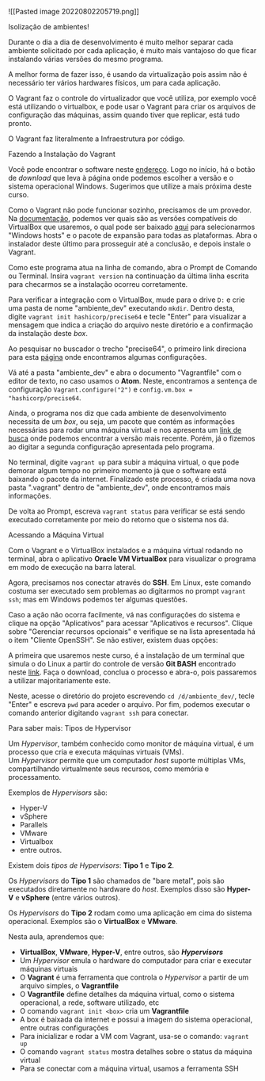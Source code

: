 ![[Pasted image 20220802205719.png]]

Isolização de ambientes!

Durante o dia a dia de desenvolvimento é muito melhor separar cada ambiente solicitado por cada aplicação, é muito mais vantajoso do que ficar instalando várias versões do mesmo programa.

A melhor forma de fazer isso, é usando da virtualização pois assim não é necessário ter vários hardwares físicos, um para cada aplicação.

O Vagrant faz o controle do virtualizador que você utiliza, por exemplo você está utilizando o virtualbox, e pode usar o Vagrant para criar os arquivos de configuração das máquinas, assim quando tiver que replicar, está tudo pronto.

O Vagrant faz literalmente a Infraestrutura por código.



Fazendo a Instalação do Vagrant

Você pode encontrar o software neste [endereço](http://www.vagrantup.com/). Logo no início, há o botão de _download_ que leva à página onde podemos escolher a versão e o sistema operacional Windows. Sugerimos que utilize a mais próxima deste curso.

Como o Vagrant não pode funcionar sozinho, precisamos de um provedor. Na [documentação](http://www.vagrantup.com/docs/providers), podemos ver quais são as versões compatíveis do VirtualBox que usaremos, o qual pode ser baixado [aqui](http://www.virtualbox.org/) para selecionarmos "Windows hosts" e o pacote de expansão para todas as plataformas. Abra o instalador deste último para prosseguir até a conclusão, e depois instale o Vagrant.

Como este programa atua na linha de comando, abra o Prompt de Comando ou Terminal. Insira `vagrant version` na continuação da última linha escrita para checarmos se a instalação ocorreu corretamente.

Para verificar a integração com o VirtualBox, mude para o drive `D:` e crie uma pasta de nome "ambiente_dev" executando `mkdir`. Dentro desta, digite `vagrant init hashicorp/precise64` e tecle "Enter" para visualizar a mensagem que indica a criação do arquivo neste diretório e a confirmação da instalação deste _box_.

Ao pesquisar no buscador o trecho "precise64", o primeiro link direciona para esta [página](https://app.vagrantup.com/hashicorp/boxes/precise64) onde encontramos algumas configurações.

Vá até a pasta "ambiente_dev" e abra o documento "Vagrantfile" com o editor de texto, no caso usamos o **Atom**. Neste, encontramos a sentença de configuração `Vagrant.configure("2")` e `config.vm.box = "hashicorp/precise64`.

Ainda, o programa nos diz que cada ambiente de desenvolvimento necessita de um _box_, ou seja, um pacote que contém as informações necessárias para rodar uma máquina virtual e nos apresenta um [link de busca](http://vagrantcloud.com/search) onde podemos encontrar a versão mais recente. Porém, já o fizemos ao digitar a segunda configuração apresentada pelo programa.

No terminal, digite `vagrant up` para subir a máquina virtual, o que pode demorar algum tempo no primeiro momento já que o software está baixando o pacote da internet. Finalizado este processo, é criada uma nova pasta ".vagrant" dentro de "ambiente_dev", onde encontramos mais informações.

De volta ao Prompt, escreva `vagrant status` para verificar se está sendo executado corretamente por meio do retorno que o sistema nos dá.



Acessando a Máquina Virtual

Com o Vagrant e o VirtualBox instalados e a máquina virtual rodando no terminal, abra o aplicativo **Oracle VM VirtualBox** para visualizar o programa em modo de execução na barra lateral.

Agora, precisamos nos conectar através do **SSH**. Em Linux, este comando costuma ser executado sem problemas ao digitarmos no prompt `vagrant ssh`; mas em Windows podemos ter algumas questões.

Caso a ação não ocorra facilmente, vá nas configurações do sistema e clique na opção "Aplicativos" para acessar "Aplicativos e recursos". Clique sobre "Gerenciar recursos opcionais" e verifique se na lista apresentada há o item "Cliente OpenSSH". Se não estiver, existem duas opções:

A primeira que usaremos neste curso, é a instalação de um terminal que simula o do Linux a partir do controle de versão **Git BASH** encontrado neste [link](http://gitforwindows.org/). Faça o download, conclua o processo e abra-o, pois passaremos a utilizar majoritariamente este.

Neste, acesse o diretório do projeto escrevendo `cd /d/ambiente_dev/`, tecle "Enter" e escreva `pwd` para aceder o arquivo. Por fim, podemos executar o comando anterior digitando `vagrant ssh` para conectar.


Para saber mais: Tipos de Hypervisor

Um _Hypervisor_, também conhecido como monitor de máquina virtual, é um processo que cria e executa máquinas virtuais (VMs). Um _Hypervisor_ permite que um computador _host_ suporte múltiplas VMs, compartilhando virtualmente seus recursos, como memória e processamento.

Exemplos de _Hypervisors_ são:

-   Hyper-V
-   vSphere
-   Parallels
-   VMware
-   Virtualbox
-   entre outros.

Existem dois _tipos de Hypervisors_: **Tipo 1** e **Tipo 2**.

Os _Hypervisors_ do **Tipo 1** são chamados de "bare metal", pois são executados diretamente no hardware do _host_. Exemplos disso são **Hyper-V** e **vSphere** (entre vários outros).

Os _Hypervisors_ do **Tipo 2** rodam como uma aplicação em cima do sistema operacional. Exemplos são o **VirtualBox** e **VMware**.

Nesta aula, aprendemos que:

-   **VirtualBox**, **VMware**, **Hyper-V**, entre outros, são **_Hypervisors_**
-   Um _Hypervisor_ emula o hardware do computador para criar e executar máquinas virtuais
-   O **Vagrant** é uma ferramenta que controla o _Hypervisor_ a partir de um arquivo simples, o **Vagrantfile**
-   O **Vagrantfile** define detalhes da máquina virtual, como o sistema operacional, a rede, software utilizado, etc
-   O comando `vagrant init <box>` cria um **Vagrantfile**
-   A box é baixada da internet e possui a imagem do sistema operacional, entre outras configurações
-   Para inicializar e rodar a VM com Vagrant, usa-se o comando: `vagrant up`
-   O comando `vagrant status` mostra detalhes sobre o status da máquina virtual
-   Para se conectar com a máquina virtual, usamos a ferramenta SSH


